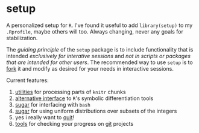 setup
=====

A personalized setup for `R`.  I've found it useful to add
`library(setup)` to my `.Rprofile`, maybe others will too.  Always
changing, never any goals for stabilization.

The *guiding principle* of the `setup` package is to include
functionality that is intended *exclusively for interative sessions*
and *not in scripts or packages that are intended for other users*.
The recommended way to use `setup` is to
[fork](https://help.github.com/articles/fork-a-repo/) it and modify as
desired for your needs in interactive sessions.

Current features:

1. [utilities](https://github.com/stevencarlislewalker/setup/blob/master/R/knitrTools.R)
   for processing parts of `knitr` chunks
2. [alternative interface](https://github.com/stevencarlislewalker/setup/blob/master/R/derivatives.R)
   to `R`'s symbolic differentiation tools
3. [sugar](https://github.com/stevencarlislewalker/setup/blob/master/R/term.R)
   for interfacing with `bash`
4. [sugar](https://github.com/stevencarlislewalker/setup/blob/master/R/unifInt.R)
   for using uniform distributions over subsets of the integers
5. yes i really want to
   [quit](https://github.com/stevencarlislewalker/setup/blob/master/R/q.R)!
6. [tools](https://github.com/stevencarlislewalker/setup/blob/master/R/gitTools.R)
   for checking your progress on [git](http://git-scm.com/) projects
